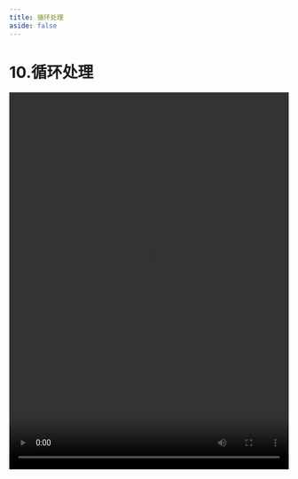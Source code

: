```yaml
---
title: 循环处理
aside: false
---
```


# 10.循环处理

<video autoplay src="http://qn.chinavanes.com/sass/sass-10-循环处理.mp4" controls controlsList="nodownload" width="100%" height="680"/>

